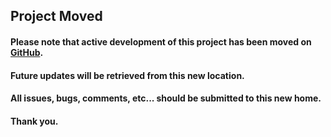 ## Project Moved

#### Please note that active development of this project has been moved on [GitHub](https://github.com/emagaliff/znc-nicktrace).

#### Future updates will be retrieved from this new location.

#### All issues, bugs, comments, etc... should be submitted to this new home.

#### Thank you.
